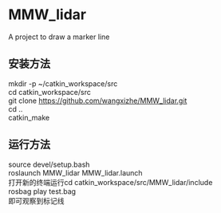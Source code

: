# MMW_lidar
A project to draw a marker line

## 安装方法  
mkdir -p ~/catkin_workspace/src  
cd catkin_workspace/src  
git clone https://github.com/wangxizhe/MMW_lidar.git  
cd ..  
catkin_make  

## 运行方法  
source devel/setup.bash  
roslaunch MMW_lidar MMW_lidar.launch  
打开新的终端运行cd catkin_workspace/src/MMW_lidar/include  
rosbag play test.bag  
即可观察到标记线
